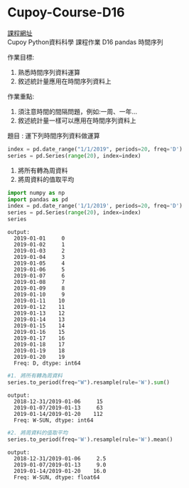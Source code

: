 # Cupoy-Course-D16
[課程網址](https://www.cupoy.com/marathon-mission/00000174C4BC1B93000000016375706F795F70726572656C656173654355/00000176E0F09B13000000196375706F795F72656C656173654349/)  
Cupoy Python資料科學 課程作業 D16 pandas 時間序列</br>

作業目標:<br>
1. 熟悉時間序列資料運算  
2. 敘述統計量應用在時間序列資料上  


作業重點:<br>
1. 須注意時間的間隔問題，例如:一周、一年...  
2. 敘述統計量一樣可以應用在時間序列資料上  

題目 : 運下列時間序列資料做運算<br>

```py
index = pd.date_range("1/1/2019", periods=20, freq='D')
series = pd.Series(range(20), index=index)
```

1. 將所有轉為周資料  
2. 將周資料的值取平均  

```py
import numpy as np
import pandas as pd
index = pd.date_range('1/1/2019', periods=20, freq='D')
series = pd.Series(range(20), index=index)
series
```

```
output:
  2019-01-01     0
  2019-01-02     1
  2019-01-03     2
  2019-01-04     3
  2019-01-05     4
  2019-01-06     5
  2019-01-07     6
  2019-01-08     7
  2019-01-09     8
  2019-01-10     9
  2019-01-11    10
  2019-01-12    11
  2019-01-13    12
  2019-01-14    13
  2019-01-15    14
  2019-01-16    15
  2019-01-17    16
  2019-01-18    17
  2019-01-19    18
  2019-01-20    19
  Freq: D, dtype: int64  
```

```py
#1. 將所有轉為周資料
series.to_period(freq="W").resample(rule='W').sum()
```
```
output:
  2018-12-31/2019-01-06     15
  2019-01-07/2019-01-13     63
  2019-01-14/2019-01-20    112
  Freq: W-SUN, dtype: int64
```

```py
#2. 將周資料的值取平均
series.to_period(freq='W').resample(rule='W').mean()
```

```
output: 
  2018-12-31/2019-01-06     2.5
  2019-01-07/2019-01-13     9.0
  2019-01-14/2019-01-20    16.0
  Freq: W-SUN, dtype: float64
```

